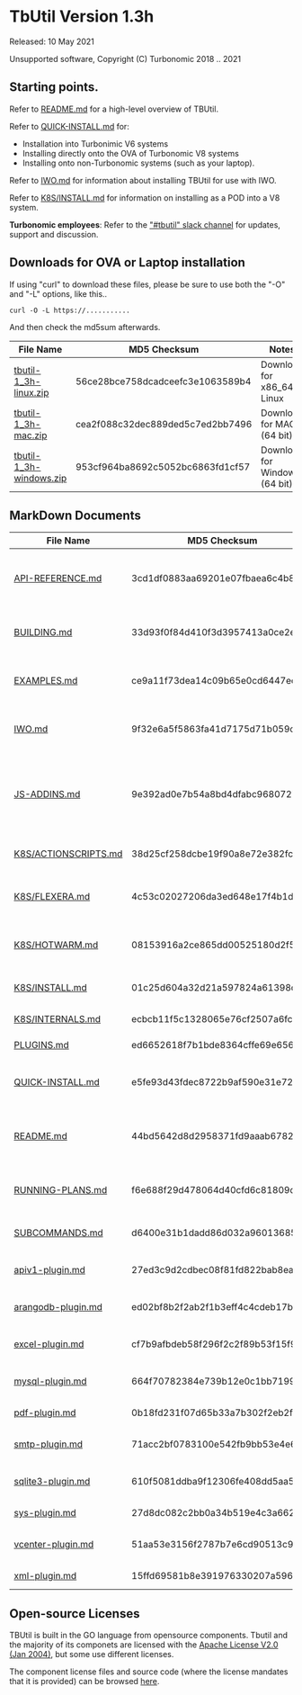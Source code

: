 # TbUtil Version 1.3h

Released: 10 May 2021

Unsupported software, Copyright (C) Turbonomic 2018 .. 2021

## Starting points.

Refer to [README.md](../docs/README.md) for a high-level overview of TBUtil.

Refer to [QUICK-INSTALL.md](../docs/QUICK-INSTALL.md) for:

- Installation into Turbonimic V6 systems
- Installing directly onto the OVA of Turbonomic V8 systems
- Installing onto non-Turbonomic systems (such as your laptop).

Refer to [IWO.md](../docs/IWO.md) for information about installing TBUtil for use with IWO.

Refer to [K8S/INSTALL.md](../docs/K8S/INSTALL.md) for information on installing as a POD into a V8 system.

**Turbonomic employees**: Refer to the ["#tbutil" slack channel](https://turbonomic.slack.com/messages/CQCSKJN3Y) for updates, support and discussion.

## Downloads for OVA or Laptop installation

If using "curl" to download these files, please be sure to use both the "-O" and "-L" options, like this..

```
curl -O -L https://...........

```

And then check the md5sum afterwards.


| File Name | MD5 Checksum | Notes |
| --------- | ------------ | ----- |
| [tbutil-1_3h-linux.zip](https:/turbonomic/tbutil/releases/download/v1.3h/tbutil-1_3h-linux.zip) | 56ce28bce758dcadceefc3e1063589b4 | Download for x86_64 Linux |
| [tbutil-1_3h-mac.zip](https:/turbonomic/tbutil/releases/download/v1.3h/tbutil-1_3h-mac.zip) | cea2f088c32dec889ded5c7ed2bb7496 | Download for MAC (64 bit) |
| [tbutil-1_3h-windows.zip](https:/turbonomic/tbutil/releases/download/v1.3h/tbutil-1_3h-windows.zip) | 953cf964ba8692c5052bc6863fd1cf57 | Download for Windows (64 bit) |


## MarkDown Documents

| File Name | MD5 Checksum | Notes |
| --------- | ------------ | ----- |
| [API-REFERENCE.md](../docs/API-REFERENCE.md) | 3cd1df0883aa69201e07fbaea6c4b848 | REST API Reference (For Turbonomic 6.4.35) |
| [BUILDING.md](../docs/BUILDING.md) | 33d93f0f84d410f3d3957413a0ce2e93 | TButil 1.3h - Building from source |
| [EXAMPLES.md](../docs/EXAMPLES.md) | ce9a11f73dea14c09b65e0cd6447ec96 | TButil (VERSION) - Example scripts |
| [IWO.md](../docs/IWO.md) | 9f32e6a5f5863fa41d7175d71b059c11 | TBUtil 1.3h IWO Instance Credentials |
| [JS-ADDINS.md](../docs/JS-ADDINS.md) | 9e392ad0e7b54a8bd4dfabc9680727e4 | Add-ins available to TBUtil 1.3h JS formatters and TBScripts |
| [K8S/ACTIONSCRIPTS.md](../docs/K8S/ACTIONSCRIPTS.md) | 38d25cf258dcbe19f90a8e72e382fc93 | TBUtil Action Scripts Pod |
| [K8S/FLEXERA.md](../docs/K8S/FLEXERA.md) | 4c53c02027206da3ed648e17f4b1dcdd | TBUtil Flexera intergration POD |
| [K8S/HOTWARM.md](../docs/K8S/HOTWARM.md) | 08153916a2ce865dd00525180d2f5e35 | TBUtil Hot/Warm Standby Pod |
| [K8S/INSTALL.md](../docs/K8S/INSTALL.md) | 01c25d604a32d21a597824a61398da40 | Installing TBUtil PODs |
| [K8S/INTERNALS.md](../docs/K8S/INTERNALS.md) | ecbcb11f5c1328065e76cf2507a6fc7b | TBUtil POD Internals. |
| [PLUGINS.md](../docs/PLUGINS.md) | ed6652618f7b1bde8364cffe69e6565c | TB Script Plugins |
| [QUICK-INSTALL.md](../docs/QUICK-INSTALL.md) | e5fe93d43fdec8722b9af590e31e7237 | TBUtil 1.3h Quick Install Guide. |
| [README.md](../docs/README.md) | 44bd5642d8d2958371fd9aaab67825e7 | TButil 1.3h - Turbonomic Command-Line Utility |
| [RUNNING-PLANS.md](../docs/RUNNING-PLANS.md) | f6e688f29d478064d40cfd6c81809d23 | Running plans with tbutil 1.1n or later. |
| [SUBCOMMANDS.md](../docs/SUBCOMMANDS.md) | d6400e31b1dadd86d032a96013685a30 | TBUtil 1.3h Sub Commands |
| [apiv1-plugin.md](../docs/apiv1-plugin.md) | 27ed3c9d2cdbec08f81fd822bab8ea2a | API V1 plugin for TBUtil |
| [arangodb-plugin.md](../docs/arangodb-plugin.md) | ed02bf8b2f2ab2f1b3eff4c4cdeb17b0 | ArangoDB plugin for TBUtil |
| [excel-plugin.md](../docs/excel-plugin.md) | cf7b9afbdeb58f296f2c2f89b53f15f9 | EXCEL plugin for TBUtil |
| [mysql-plugin.md](../docs/mysql-plugin.md) | 664f70782384e739b12e0c1bb719974e | MySQL Plugin for TBUtil |
| [pdf-plugin.md](../docs/pdf-plugin.md) | 0b18fd231f07d65b33a7b302f2eb2f01 | PDF Plugin for TBUtil |
| [smtp-plugin.md](../docs/smtp-plugin.md) | 71acc2bf0783100e542fb9bb53e4e686 | SMTP Plugin for TBUtil |
| [sqlite3-plugin.md](../docs/sqlite3-plugin.md) | 610f5081ddba9f12306fe408dd5aa566 | SqLite3 Plugin for TBUtil |
| [sys-plugin.md](../docs/sys-plugin.md) | 27d8dc082c2bb0a34b519e4c3a6629ed | SYS Plugin for TBUtil |
| [vcenter-plugin.md](../docs/vcenter-plugin.md) | 51aa53e3156f2787b7e6cd90513c9e95 | vCenter plugin for TBUtil |
| [xml-plugin.md](../docs/xml-plugin.md) | 15ffd69581b8e391976330207a596d60 | XML Plugin for TBUtil |


## Open-source Licenses

TBUtil is built in the GO language from opensource components. Tbutil and the majority of its componets are licensed with the [Apache License V2.0 (Jan 2004)](../licenses/git.turbonomic.com/cs/turbo-util/LICENSE), but some use different licenses.

The component license files and source code (where the license mandates that it is provided) can be browsed [here](../licenses).
